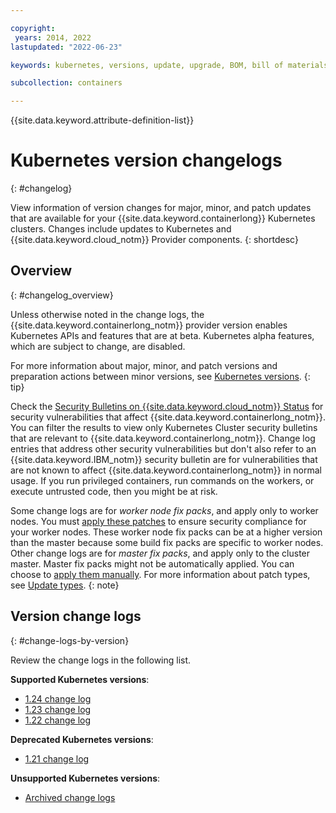 ```yaml
---

copyright:
 years: 2014, 2022
lastupdated: "2022-06-23"

keywords: kubernetes, versions, update, upgrade, BOM, bill of materials, versions, patch

subcollection: containers

---
```


{{site.data.keyword.attribute-definition-list}}



# Kubernetes version changelogs
{: #changelog}

View information of version changes for major, minor, and patch updates that are available for your {{site.data.keyword.containerlong}} Kubernetes clusters. Changes include updates to Kubernetes and {{site.data.keyword.cloud_notm}} Provider components.
{: shortdesc}

## Overview
{: #changelog_overview}

Unless otherwise noted in the change logs, the {{site.data.keyword.containerlong_notm}} provider version enables Kubernetes APIs and features that are at beta. Kubernetes alpha features, which are subject to change, are disabled.

For more information about major, minor, and patch versions and preparation actions between minor versions, see [Kubernetes versions](/docs/containers?topic=containers-cs_versions).
{: tip}

Check the [Security Bulletins on {{site.data.keyword.cloud_notm}} Status](https://cloud.ibm.com/status?component=containers-kubernetes&selected=security) for security vulnerabilities that affect {{site.data.keyword.containerlong_notm}}. You can filter the results to view only Kubernetes Cluster security bulletins that are relevant to {{site.data.keyword.containerlong_notm}}. Change log entries that address other security vulnerabilities but don't also refer to an {{site.data.keyword.IBM_notm}} security bulletin are for vulnerabilities that are not known to affect {{site.data.keyword.containerlong_notm}} in normal usage. If you run privileged containers, run commands on the workers, or execute untrusted code, then you might be at risk.

Some change logs are for _worker node fix packs_, and apply only to worker nodes. You must [apply these patches](/docs/containers?topic=containers-kubernetes-service-cli#cs_worker_update) to ensure security compliance for your worker nodes. These worker node fix packs can be at a higher version than the master because some build fix packs are specific to worker nodes. Other change logs are for _master fix packs_, and apply only to the cluster master. Master fix packs might not be automatically applied. You can choose to [apply them manually](/docs/containers?topic=containers-kubernetes-service-cli#cs_cluster_update). For more information about patch types, see [Update types](/docs/containers?topic=containers-cs_versions#update_types).
{: note}

## Version change logs
{: #change-logs-by-version}

Review the change logs in the following list. 

**Supported Kubernetes versions**:
- [1.24 change log](/docs/containers?topic=containers-changelog_124)
- [1.23 change log](/docs/containers?topic=containers-changelog_123)
- [1.22 change log](/docs/containers?topic=containers-changelog_122)

**Deprecated Kubernetes versions**:
- [1.21 change log](/docs/containers?topic=containers-changelog_121) 

**Unsupported Kubernetes versions**: 
- [Archived change logs](/docs/containers?topic=containers-cs_versions#k8s_version_archive)

